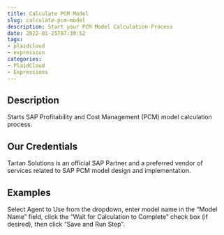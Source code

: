 ```yaml
---
title: Calculate PCM Model
slug: calculate-pcm-model
description: Start your PCM Model Calculation Process
date: 2022-01-25T07:39:52
tags:
- plaidcloud
- expression
categories:
- PlaidCloud
- Expressions
---
```



## Description


Starts SAP Profitability and Cost Management (PCM) model calculation process.



## Our Credentials


Tartan Solutions is an official SAP Partner and a preferred vendor of services related to SAP PCM model design and implementation.







## Examples


Select Agent to Use from the dropdown, enter model name in the “Model Name” field, click the “Wait for Calculation to Complete” check box (if desired), then click “Save and Run Step”.





